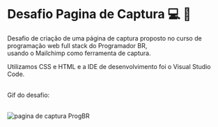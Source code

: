 # Desafio Pagina de Captura :computer: :email:
Desafio de criação de uma página de captura proposto no curso de programação web full stack do Programador BR, <br> 
usando o Mailchimp como ferramenta de captura.

Utilizamos CSS e HTML e a IDE de desenvolvimento foi o Visual Studio Code. <br><br>

Gif do desafio: <br><br>

![pagina de captura ProgBR](https://user-images.githubusercontent.com/82722083/139967903-9befa570-3ed8-4293-9bc2-d43ecf776b72.gif)
